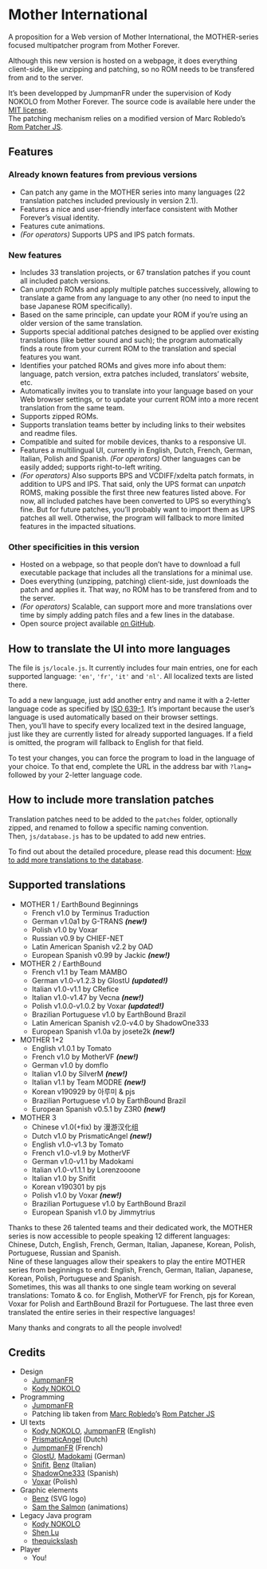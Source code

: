 # Mother International
A proposition for a Web version of Mother International, the MOTHER-series focused multipatcher program from Mother Forever.

Although this new version is hosted on a webpage, it does everything client-side, like unzipping and patching, so no ROM needs to be transfered from and to the server.

It’s been developped by JumpmanFR under the supervision of Kody NOKOLO from Mother Forever. The source code is available here under the [MIT license](https://opensource.org/licenses/MIT).\
The patching mechanism relies on a modified version of Marc Robledo’s [Rom Patcher JS](https://github.com/marcrobledo/RomPatcher.js/).

## Features

### Already known features from previous versions
* Can patch any game in the MOTHER series into many languages (22 translation patches included previously in version 2.1).
* Features a nice and user-friendly interface consistent with Mother Forever’s visual identity.
* Features cute animations.
* *(For operators)* Supports UPS and IPS patch formats.

### New features
* Includes 33 translation projects, or 67 translation patches if you count all included patch versions.
* Can *unpatch* ROMs and apply multiple patches successively, allowing to translate a game from any language to any other (no need to input the base Japanese ROM specifically).
* Based on the same principle, can update your ROM if you’re using an older version of the same translation.
* Supports special additional patches designed to be applied over existing translations (like better sound and such); the program automatically finds a route from your current ROM to the translation and special features you want.
* Identifies your patched ROMs and gives more info about them: language, patch version, extra patches included, translators’ website, etc.
* Automatically invites you to translate into your language based on your Web browser settings, or to update your current ROM into a more recent translation from the same team.
* Supports zipped ROMs.
* Supports translation teams better by including links to their websites and readme files.
* Compatible and suited for mobile devices, thanks to a responsive UI.
* Features a multilingual UI, currently in English, Dutch, French, German, Italian, Polish<!--, Portuguese--> and Spanish. *(For operators)* Other languages can be easily added; supports right-to-left writing.
* *(For operators)* Also supports BPS and VCDIFF/xdelta patch formats, in addition to UPS and IPS. That said, only the UPS format can *unpatch* ROMS, making possible the first three new features listed above. For now, all included patches have been converted to UPS so everything’s fine. But for future patches, you’ll probably want to import them as UPS patches all well. Otherwise, the program will fallback to more limited features in the impacted situations.

### Other specificities in this version
* Hosted on a webpage, so that people don’t have to download a full executable package that includes all the translations for a minimal use.
* Does everything (unzipping, patching) client-side, just downloads the patch and applies it. That way, no ROM has to be transfered from and to the server.
* *(For operators)* Scalable, can support more and more translations over time by simply adding patch files and a few lines in the database.
* Open source project available [on GitHub](https://github.com/JumpmanFR/MotherInternational).

## How to translate the UI into more languages
The file is `js/locale.js`. It currently includes four main entries, one for each supported language: `'en'`, `'fr'`, `'it'` and `'nl'`. All localized texts are listed there.

To add a new language, just add another entry and name it with a 2-letter language code as specified by [ISO 639-1](https://en.wikipedia.org/wiki/List_of_ISO_639-1_codes). It’s important because the user’s language is used automatically based on their browser settings.\
Then, you’ll have to specify every localized text in the desired language, just like they are currently listed for already supported languages. If a field is omitted, the program will fallback to English for that field.

To test your changes, you can force the program to load in the language of your choice. To that end, complete the URL in the address bar with `?lang=` followed by your 2-letter language code.

## How to include more translation patches
Translation patches need to be added to the `patches` folder, optionally zipped, and renamed to follow a specific naming convention.\
Then, `js/database.js` has to be updated to add new entries.

To find out about the detailed procedure, please read this document: [How to add more translations to the database](doc_database.md).

## Supported translations
* MOTHER 1 / EarthBound Beginnings
	* French v1.0 by Terminus Traduction
	* German v1.0a1 by G-TRANS ***(new!)***
	* Polish v1.0 by Voxar
	* Russian v0.9 by CHIEF-NET
	* Latin American Spanish v2.2 by OAD
	* European Spanish v0.99 by Jackic ***(new!)***
* MOTHER 2 / EarthBound
	* French v1.1 by Team MAMBO
	* German v1.0-v1.2.3 by GlostU ***(updated!)***
	* Italian v1.0-v1.1 by CRefice
	* Italian v1.0-v1.47 by Vecna ***(new!)***
	* Polish v1.0.0-v1.0.2 by Voxar ***(updated!)***
	* Brazilian Portuguese v1.0 by EarthBound Brazil
	* Latin American Spanish v2.0-v4.0 by ShadowOne333
	* European Spanish v1.0a by josete2k ***(new!)***
* MOTHER 1+2
	* English v1.0.1 by Tomato
	* French v1.0 by MotherVF ***(new!)***
	* German v1.0 by domflo
	* Italian v1.0 by SilverM ***(new!)***
	* Italian v1.1 by Team MODRE ***(new!)***
	* Korean v190929 by 아루미 & pjs
	* Brazilian Portuguese v1.0 by EarthBound Brazil
	* European Spanish v0.5.1 by Z3R0 ***(new!)***
* MOTHER 3
	* Chinese v1.0(+fix) by 漫游汉化组
	* Dutch v1.0 by PrismaticAngel ***(new!)***
	* English v1.0-v1.3 by Tomato
	* French v1.0-v1.9 by MotherVF
	* German v1.0-v1.1 by Madokami
	* Italian v1.0-v1.1.1 by Lorenzooone
	* Italian v1.0 by Snifit
	* Korean v190301 by pjs
	* Polish v1.0 by Voxar ***(new!)***
	* Brazilian Portuguese v1.0 by EarthBound Brazil
	* European Spanish v1.0 by Jimmytrius

Thanks to these 26 talented teams and their dedicated work, the MOTHER series is now accessible to people speaking 12 different languages: Chinese, Dutch, English, French, German, Italian, Japanese, Korean, Polish, Portuguese, Russian and Spanish.\
Nine of these languages allow their speakers to play the entire MOTHER series from beginnings to end: English, French, German, Italian, Japanese, Korean, Polish, Portuguese and Spanish.\
Sometimes, this was all thanks to one single team working on several translations: Tomato & co. for English, MotherVF for French, pjs for Korean, Voxar for Polish and EarthBound Brazil for Portuguese. The last three even translated the entire series in their respective languages!

Many thanks and congrats to all the people involved!

## Credits
* Design
	* [JumpmanFR](https://twitter.com/JumpmanFR)
	* [Kody NOKOLO](https://twitter.com/KodyNOKOLO)
* Programming
	* [JumpmanFR](https://twitter.com/JumpmanFR)
	* Patching lib taken from [Marc Robledo](https://twitter.com/marc_robledo)’s [Rom Patcher JS](https://www.marcrobledo.com/RomPatcher.js/)
* UI texts
	* [Kody NOKOLO](https://twitter.com/KodyNOKOLO), [JumpmanFR](https://twitter.com/JumpmanFR) (English)
	* [PrismaticAngel](https://www.romhacking.net/community/6327/) (Dutch)
	* [JumpmanFR](https://twitter.com/JumpmanFR) (French)
	* [GlostU](https://twitter.com/Glost_U), [Madokami](https://twitter.com/_madokami) (German)
	* [Snifit](https://www.romhacking.net/community/3612/), [Benz](https://twitter.com/benzuccio) (Italian)
	* [ShadowOne333](https://twitter.com/ShadowOne333) (Spanish)
	* [Voxar](https://twitter.com/VoxarPL) (Polish)
	<!--* [TragicManner](https://twitter.com/TragicManner), [Foffano](https://twitter.com/Foffano) (Portuguese)  -->
* Graphic elements
	* [Benz](https://twitter.com/benzuccio) (SVG logo)
	* [Sam the Salmon](https://twitter.com/SamThe_Salmon) (animations)
* Legacy Java program
	* [Kody NOKOLO](https://twitter.com/KodyNOKOLO)
	* [Shen Lu](https://twitter.com/otakureborn)
	* [thequickslash](https://twitter.com/thequickslash)
* Player
	* You!
